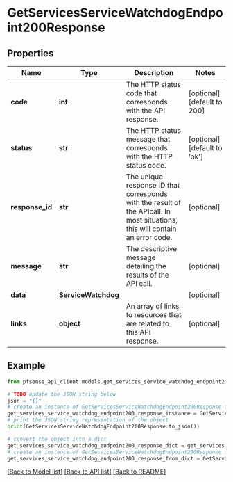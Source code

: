 # GetServicesServiceWatchdogEndpoint200Response


## Properties

Name | Type | Description | Notes
------------ | ------------- | ------------- | -------------
**code** | **int** | The HTTP status code that corresponds with the API response. | [optional] [default to 200]
**status** | **str** | The HTTP status message that corresponds with the HTTP status code. | [optional] [default to 'ok']
**response_id** | **str** | The unique response ID that corresponds with the result of the APIcall. In most situations, this will contain an error code. | [optional] 
**message** | **str** | The descriptive message detailing the results of the API call. | [optional] 
**data** | [**ServiceWatchdog**](ServiceWatchdog.md) |  | [optional] 
**links** | **object** | An array of links to resources that are related to this API response. | [optional] 

## Example

```python
from pfsense_api_client.models.get_services_service_watchdog_endpoint200_response import GetServicesServiceWatchdogEndpoint200Response

# TODO update the JSON string below
json = "{}"
# create an instance of GetServicesServiceWatchdogEndpoint200Response from a JSON string
get_services_service_watchdog_endpoint200_response_instance = GetServicesServiceWatchdogEndpoint200Response.from_json(json)
# print the JSON string representation of the object
print(GetServicesServiceWatchdogEndpoint200Response.to_json())

# convert the object into a dict
get_services_service_watchdog_endpoint200_response_dict = get_services_service_watchdog_endpoint200_response_instance.to_dict()
# create an instance of GetServicesServiceWatchdogEndpoint200Response from a dict
get_services_service_watchdog_endpoint200_response_from_dict = GetServicesServiceWatchdogEndpoint200Response.from_dict(get_services_service_watchdog_endpoint200_response_dict)
```
[[Back to Model list]](../README.md#documentation-for-models) [[Back to API list]](../README.md#documentation-for-api-endpoints) [[Back to README]](../README.md)


